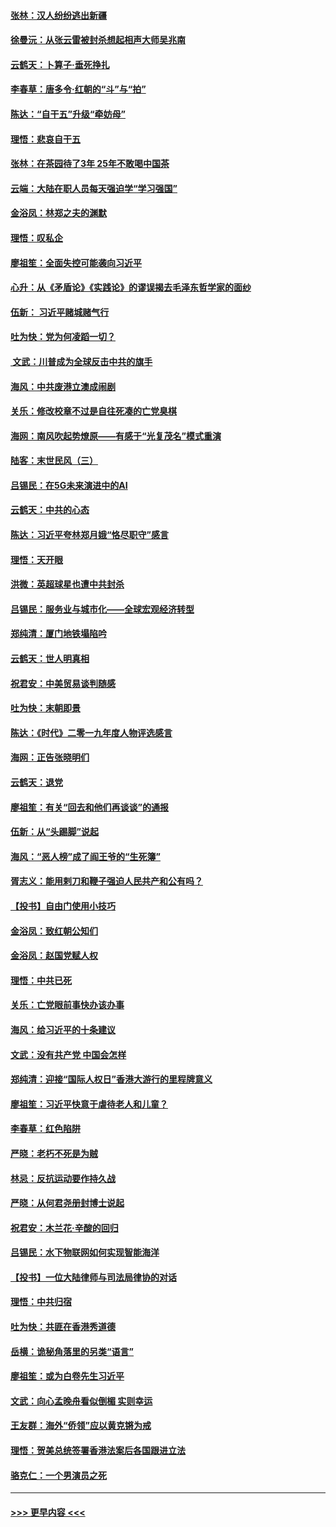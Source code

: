 #### [张林：汉人纷纷逃出新疆](../pages/nsc993/n11743530.md?t=12250933) 
#### [徐曼沅：从张云雷被封杀想起相声大师吴兆南](../pages/nsc993/n11741816.md?t=12250933) 
#### [云鹤天：卜算子‧垂死挣扎](../pages/nsc993/n11739956.md?t=12250933) 
#### [李春草：唐多令‧红朝的“斗”与“拍”](../pages/nsc993/n11739830.md?t=12250933) 
#### [陈达：“自干五”升级“牵妨母”](../pages/nsc993/n11739724.md?t=12250933) 
#### [理悟：悲哀自干五](../pages/nsc993/n11739547.md?t=12250933) 
#### [张林：在茶园待了3年 25年不敢喝中国茶](../pages/nsc993/n11739240.md?t=12250933) 
#### [云端：大陆在职人员每天强迫学“学习强国”](../pages/nsc993/n11738735.md?t=12250933) 
#### [金浴凤：林郑之夫的渊默](../pages/nsc993/n11737735.md?t=12250933) 
#### [理悟：叹私企](../pages/nsc993/n11737715.md?t=12250933) 
#### [廖祖笙：全面失控可能袭向习近平](../pages/nsc993/n11737704.md?t=12250933) 
#### [心升：从《矛盾论》《实践论》的谬误揭去毛泽东哲学家的面纱](../pages/nsc993/n11736962.md?t=12250933) 
#### [伍新： 习近平赌城赌气行](../pages/nsc993/n11736929.md?t=12250933) 
#### [吐为快：党为何凌蹈一切？](../pages/nsc993/n11736915.md?t=12250933) 
#### [ 文武：川普成为全球反击中共的旗手](../pages/nsc993/n11736882.md?t=12250933) 
#### [海风：中共废港立澳成闹剧](../pages/nsc993/n11735857.md?t=12250933) 
#### [关乐：修改校章不过是自往死凑的亡党臭棋](../pages/nsc993/n11735097.md?t=12250933) 
#### [海网：南风吹起势燎原——有感于“光复茂名”模式重演](../pages/nsc993/n11732308.md?t=12250933) 
#### [陆客：末世民风（三）](../pages/nsc993/n11732211.md?t=12250933) 
#### [吕锡民：在5G未来演进中的AI](../pages/nsc993/n11730010.md?t=12250933) 
#### [云鹤天：中共的心态](../pages/nsc993/n11729906.md?t=12250933) 
#### [陈达：习近平夸林郑月娥“恪尽职守”感言](../pages/nsc993/n11729881.md?t=12250933) 
#### [理悟：天开眼](../pages/nsc993/n11729699.md?t=12250933) 
#### [洪微：英超球星也遭中共封杀](../pages/nsc993/n11727243.md?t=12250933) 
#### [吕锡民：服务业与城市化——全球宏观经济转型](../pages/nsc993/n11725845.md?t=12250933) 
#### [郑纯清：厦门地铁塌陷吟](../pages/nsc993/n11725813.md?t=12250933) 
#### [云鹤天：世人明真相](../pages/nsc993/n11725621.md?t=12250933) 
#### [祝君安：中美贸易谈判随感](../pages/nsc993/n11725609.md?t=12250933) 
#### [吐为快：末朝即景](../pages/nsc993/n11723365.md?t=12250933) 
#### [陈达：《时代》二零一九年度人物评选感言](../pages/nsc993/n11723337.md?t=12250933) 
#### [海网：正告张晓明们](../pages/nsc993/n11723228.md?t=12250933) 
#### [云鹤天：退党](../pages/nsc993/n11723056.md?t=12250933) 
#### [廖祖笙：有关“回去和他们再谈谈”的通报](../pages/nsc993/n11722442.md?t=12250933) 
#### [伍新：从“头踢脚”说起](../pages/nsc993/n11722429.md?t=12250933) 
#### [海风：“恶人榜”成了阎王爷的“生死簿”](../pages/nsc993/n11722272.md?t=12250933) 
#### [胥志义：能用剌刀和鞭子强迫人民共产和公有吗？](../pages/nsc993/n11720569.md?t=12250933) 
#### [【投书】自由门使用小技巧](../pages/nsc993/n11720180.md?t=12250933) 
#### [金浴凤：致红朝公知们](../pages/nsc993/n11720563.md?t=12250933) 
#### [金浴凤：赵国党赋人权](../pages/nsc993/n11720533.md?t=12250933) 
#### [理悟：中共已死](../pages/nsc993/n11720233.md?t=12250933) 
#### [关乐：亡党眼前事快办该办事](../pages/nsc993/n11719160.md?t=12250933) 
#### [海风：给习近平的十条建议](../pages/nsc993/n11717616.md?t=12250933) 
#### [文武：没有共产党 中国会怎样](../pages/nsc993/n11717584.md?t=12250933) 
#### [郑纯清：迎接“国际人权日”香港大游行的里程牌意义](../pages/nsc993/n11717417.md?t=12250933) 
#### [廖祖笙：习近平快意于虐待老人和儿童？](../pages/nsc993/n11715313.md?t=12250933) 
#### [李春草：红色陷阱](../pages/nsc993/n11715029.md?t=12250933) 
#### [严晓：老朽不死是为贼](../pages/nsc993/n11712910.md?t=12250933) 
#### [林忌：反抗运动要作持久战](../pages/nsc993/n11712623.md?t=12250933) 
#### [严晓：从何君尧册封博士说起](../pages/nsc993/n11712465.md?t=12250933) 
#### [祝君安：木兰花·辛酸的回归](../pages/nsc993/n11712381.md?t=12250933) 
#### [吕锡民：水下物联网如何实现智能海洋](../pages/nsc993/n11711158.md?t=12250933) 
#### [【投书】一位大陆律师与司法局律协的对话](../pages/nsc993/n11709675.md?t=12250933) 
#### [理悟：中共归宿](../pages/nsc993/n11710059.md?t=12250933) 
#### [吐为快：共匪在香港秀道德](../pages/nsc993/n11709979.md?t=12250933) 
#### [岳横：诡秘角落里的另类“语言”](../pages/nsc993/n11709792.md?t=12250933) 
#### [廖祖笙：或为白卷先生习近平](../pages/nsc993/n11708330.md?t=12250933) 
#### [文武：向心孟晚舟看似倒楣 实则幸运](../pages/nsc993/n11708236.md?t=12250933) 
#### [王友群：海外“侨领”应以黄克锵为戒](../pages/nsc993/n11706176.md?t=12250933) 
#### [理悟：贺美总统签署香港法案后各国跟进立法](../pages/nsc993/n11706853.md?t=12250933) 
#### [骆克仁：一个男演员之死](../pages/nsc993/n11706677.md?t=12250933) 

----
#### [ >>> 更早内容 <<< ](../indexes/nsc993-earlier.md)
